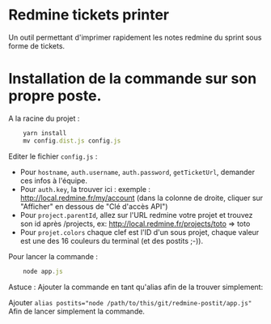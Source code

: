 # Redmine tickets printer

Un outil permettant d'imprimer rapidement les notes redmine du sprint sous forme de tickets.

# Installation de la commande sur son propre poste.

A la racine du projet :
```js
    yarn install
    mv config.dist.js config.js
```

Editer le fichier `config.js` :

- Pour `hostname`, `auth.username`, `auth.password`, `getTicketUrl`, demander ces infos à l'équipe.
- Pour `auth.key`, la trouver ici : exemple : http://local.redmine.fr/my/account (dans la colonne de droite, cliquer sur "Afficher" en dessous de "Clé d'accès API")
- Pour `project.parentId`, allez sur l'URL redmine votre projet et trouvez son id après /projects, ex: http://local.redmine.fr/projects/toto => toto
- Pour `projet.colors` chaque clef est l'ID d'un sous projet, chaque valeur est une des 16 couleurs du terminal (et des postits ;-)).

Pour lancer la commande :

```js
    node app.js
```

Astuce : Ajouter la commande en tant qu'alias afin de la trouver simplement:

Ajouter `alias postits="node /path/to/this/git/redmine-postit/app.js"`
Afin de lancer simplement la commande.
